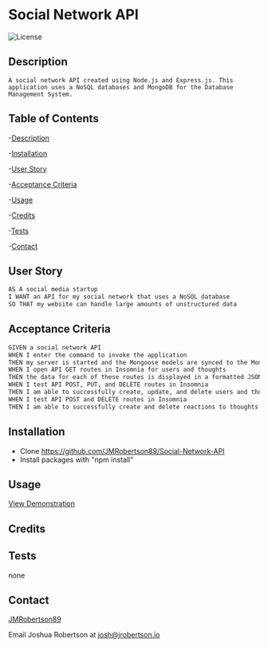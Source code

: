 # Social Network API

![License](https://img.shields.io/badge/license-MIT-blue)

## Description
    A social network API created using Node.js and Express.js. This application uses a NoSQL databases and MongoDB for the Database Management System.

## Table of Contents
-[Description](#description)

-[Installation](#installation)

-[User Story](#user-story)

-[Acceptance Criteria](#acceptance-criteria)

-[Usage](#usage)

-[Credits](#credits)

-[Tests](#tets)

-[Contact](#contact)


## User Story

```md
AS A social media startup
I WANT an API for my social network that uses a NoSQL database
SO THAT my website can handle large amounts of unstructured data
```

## Acceptance Criteria

```md
GIVEN a social network API
WHEN I enter the command to invoke the application
THEN my server is started and the Mongoose models are synced to the MongoDB database
WHEN I open API GET routes in Insomnia for users and thoughts
THEN the data for each of these routes is displayed in a formatted JSON
WHEN I test API POST, PUT, and DELETE routes in Insomnia
THEN I am able to successfully create, update, and delete users and thoughts in my database
WHEN I test API POST and DELETE routes in Insomnia
THEN I am able to successfully create and delete reactions to thoughts and add and remove friends to a user’s friend list
```


## Installation

- Clone https://github.com/JMRobertson89/Social-Network-API
- Install packages with "npm install"

## Usage

[View Demonstration](https://www.youtube.com/watch?v=7nFSZ9iiGTU)


## Credits


## Tests

none

## Contact

[JMRobertson89](https://github.com/JMRobertson89)

Email Joshua Robertson at josh@jrobertson.io